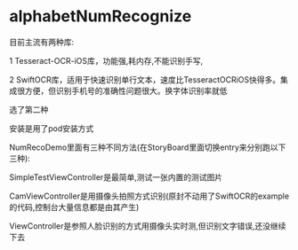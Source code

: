 # alphabetNumRecognize

目前主流有两种库:

1 Tesseract-OCR-iOS库，功能强,耗内存,不能识别手写,

2 SwiftOCR库，适用于快速识别单行文本，速度比TesseractOCRiOS快得多。集成很方便，但识别手机号的准确性问题很大。换字体识别率就低



选了第二种



安装是用了pod安装方式



NumRecoDemo里面有三种不同方法(在StoryBoard里面切换entry来分别跑以下三种):

SimpleTestViewController是最简单,测试一张内置的测试图片

CamViewController是用摄像头拍照方式识别(原封不动用了SwiftOCR的example的代码,控制台大量信息都是由其产生)

ViewController是参照人脸识别的方式用摄像头实时测,但识别文字错误,还没继续下去
